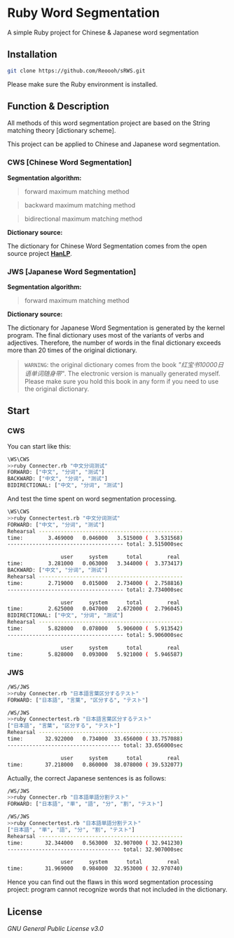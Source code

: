 # Ruby Word Segmentation

A simple Ruby project for Chinese &amp; Japanese word segmentation

## Installation

```bash
git clone https://github.com/Reoooh/sRWS.git
```

Please make sure the Ruby environment is installed.

## Function & Description

All methods of this word segmentation project are based on the String matching theory [dictionary scheme].

This project can be applied to Chinese and Japanese word segmentation.

### CWS [Chinese Word Segmentation]

**Segmentation algorithm:**
>forward maximum matching method

>backward maximum matching method

>bidirectional maximum matching method 

**Dictionary source:**

The dictionary for Chinese Word Segmentation comes from the open source project [**HanLP**](https://github.com/hankcs/HanLP).

### JWS [Japanese Word Segmentation]

**Segmentation algorithm:**

>forward maximum matching method

**Dictionary source:**

The dictionary for Japanese Word Segmentation is generated by the kernel program. The final dictionary uses most of the variants of verbs and adjectives. Therefore, the number of words in the final dictionary exceeds more than 20 times of the original dictionary.

>`WARNING`: the original dictionary comes from the book *"红宝书10000日语单词随身带"*. The electronic version is manually generated myself. Please make sure you hold this book in any form if you need to use the original dictionary.

## Start

### CWS

You can start like this:

```bash
\WS\CWS
>>ruby Connecter.rb "中文分词测试"
FORWARD: ["中文", "分词", "测试"]
BACKWARD: ["中文", "分词", "测试"]
BIDIRECTIONAL: ["中文", "分词", "测试"]
```

And test the time spent on word segmentation processing.

```bash
\WS\CWS
>>ruby Connectertest.rb "中文分词测试"
FORWARD: ["中文", "分词", "测试"]
Rehearsal ----------------------------------------------
time:        3.469000   0.046000   3.515000 (  3.531568)
------------------------------------- total: 3.515000sec

                 user     system      total        real
time:        3.281000   0.063000   3.344000 (  3.373417)
BACKWARD: ["中文", "分词", "测试"]
Rehearsal ----------------------------------------------
time:        2.719000   0.015000   2.734000 (  2.758816)
------------------------------------- total: 2.734000sec

                 user     system      total        real
time:        2.625000   0.047000   2.672000 (  2.796045)
BIDIRECTIONAL: ["中文", "分词", "测试"]
Rehearsal ----------------------------------------------
time:        5.828000   0.078000   5.906000 (  5.913542)
------------------------------------- total: 5.906000sec

                 user     system      total        real
time:        5.828000   0.093000   5.921000 (  5.946587)

```

### JWS

```bash
/WS/JWS
>>ruby Connecter.rb "日本語言葉区分するテスト"
FORWARD: ["日本語", "言葉", "区分する", "テスト"]
```

```bash
/WS/JWS
>>ruby Connectertest.rb "日本語言葉区分するテスト"
["日本語", "言葉", "区分する", "テスト"]
Rehearsal ----------------------------------------------
time:       32.922000   0.734000  33.656000 ( 33.757088)
------------------------------------ total: 33.656000sec

                 user     system      total        real
time:       37.218000   0.860000  38.078000 ( 39.532077)
```

Actually, the correct Japanese sentences is as follows:

```bash
/WS/JWS
>>ruby Connecter.rb "日本語単語分割テスト"
FORWARD: ["日本語", "単", "語", "分", "割", "テスト"]
```

```bash
/WS/JWS
>>ruby Connectertest.rb "日本語単語分割テスト"
["日本語", "単", "語", "分", "割", "テスト"]
Rehearsal ----------------------------------------------
time:       32.344000   0.563000  32.907000 ( 32.941230)
------------------------------------ total: 32.907000sec

                 user     system      total        real
time:       31.969000   0.984000  32.953000 ( 32.970740)
```

Hence you can find out the flaws in this word segmentation processing project: program cannot recognize words that not included in the dictionary.

## License

*GNU General Public License v3.0*